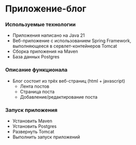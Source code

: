 # Приложение-блог

### Используемые технологии
- Приложения написано на Java 21
- Веб-приложение с использованием Spring Framework, выполняющееся в сервлет-контейнеров Tomcat
- Сборка приложения на Maven
- База данных Postgres

### Описание функционала 
- Блог состоит из трёх веб-страниц (html + javascript)
  + Лента постов
  + Страница поста
  + Добавление/редактирование поста

### Запуск приложения
- Установить Maven
- Установить Postgres
- Развернуть Tomcat
- Выполнить запуск приложений